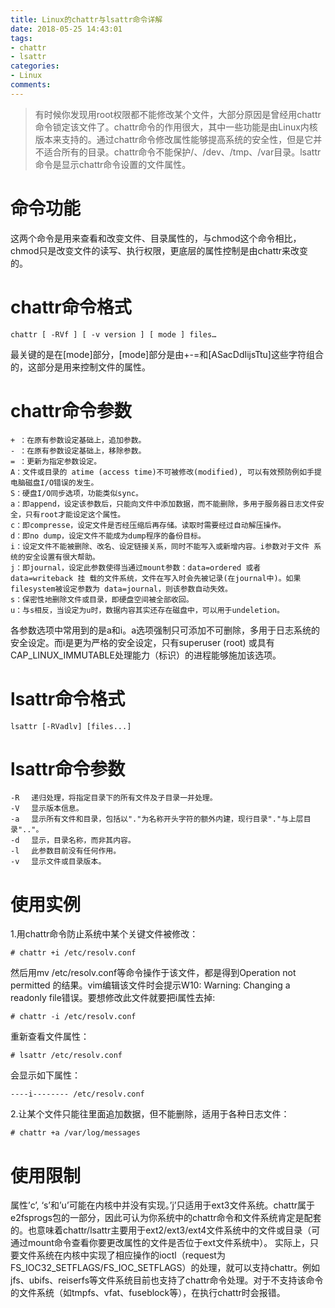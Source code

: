 ```yaml
---
title: Linux的chattr与lsattr命令详解
date: 2018-05-25 14:43:01
tags:
- chattr
- lsattr
categories:
- Linux
comments:
---
```


> 有时候你发现用root权限都不能修改某个文件，大部分原因是曾经用chattr命令锁定该文件了。chattr命令的作用很大，其中一些功能是由Linux内核版本来支持的。通过chattr命令修改属性能够提高系统的安全性，但是它并不适合所有的目录。chattr命令不能保护/、/dev、/tmp、/var目录。lsattr命令是显示chattr命令设置的文件属性。

# 命令功能
这两个命令是用来查看和改变文件、目录属性的，与chmod这个命令相比，chmod只是改变文件的读写、执行权限，更底层的属性控制是由chattr来改变的。

# chattr命令格式
```
chattr [ -RVf ] [ -v version ] [ mode ] files…
```
最关键的是在[mode]部分，[mode]部分是由+-=和[ASacDdIijsTtu]这些字符组合的，这部分是用来控制文件的属性。

# chattr命令参数
```
+ ：在原有参数设定基础上，追加参数。
- ：在原有参数设定基础上，移除参数。
= ：更新为指定参数设定。
A：文件或目录的 atime (access time)不可被修改(modified), 可以有效预防例如手提电脑磁盘I/O错误的发生。
S：硬盘I/O同步选项，功能类似sync。
a：即append，设定该参数后，只能向文件中添加数据，而不能删除，多用于服务器日志文件安全，只有root才能设定这个属性。
c：即compresse，设定文件是否经压缩后再存储。读取时需要经过自动解压操作。
d：即no dump，设定文件不能成为dump程序的备份目标。
i：设定文件不能被删除、改名、设定链接关系，同时不能写入或新增内容。i参数对于文件 系统的安全设置有很大帮助。
j：即journal，设定此参数使得当通过mount参数：data=ordered 或者 data=writeback 挂 载的文件系统，文件在写入时会先被记录(在journal中)。如果filesystem被设定参数为 data=journal，则该参数自动失效。
s：保密性地删除文件或目录，即硬盘空间被全部收回。
u：与s相反，当设定为u时，数据内容其实还存在磁盘中，可以用于undeletion。
```
各参数选项中常用到的是a和i。a选项强制只可添加不可删除，多用于日志系统的安全设定。而i是更为严格的安全设定，只有superuser (root) 或具有CAP_LINUX_IMMUTABLE处理能力（标识）的进程能够施加该选项。

# lsattr命令格式
```
lsattr [-RVadlv] [files...]
```
# lsattr命令参数
```
-R 　递归处理，将指定目录下的所有文件及子目录一并处理。
-V 　显示版本信息。
-a 　显示所有文件和目录，包括以"."为名称开头字符的额外内建，现行目录"."与上层目录".."。
-d 　显示，目录名称，而非其内容。
-l 　此参数目前没有任何作用。
-v 　显示文件或目录版本。
```


# 使用实例
1.用chattr命令防止系统中某个关键文件被修改：
```
# chattr +i /etc/resolv.conf
```

然后用mv /etc/resolv.conf等命令操作于该文件，都是得到Operation not permitted 的结果。vim编辑该文件时会提示W10: Warning: Changing a readonly file错误。要想修改此文件就要把i属性去掉:
```
# chattr -i /etc/resolv.conf
```

重新查看文件属性：
```
# lsattr /etc/resolv.conf
```
会显示如下属性：
```
----i-------- /etc/resolv.conf
```

2.让某个文件只能往里面追加数据，但不能删除，适用于各种日志文件：
```
# chattr +a /var/log/messages
```

# 使用限制
属性’c’, ‘s’和’u’可能在内核中并没有实现。’j’只适用于ext3文件系统。chattr属于e2fsprogs包的一部分，因此可认为你系统中的chattr命令和文件系统肯定是配套的。也意味着chattr/lsattr主要用于ext2/ext3/ext4文件系统中的文件或目录（可通过mount命令查看你要更改属性的文件是否位于ext文件系统中）。 实际上，只要文件系统在内核中实现了相应操作的ioctl（request为FS_IOC32_SETFLAGS/FS_IOC_SETFLAGS）的处理，就可以支持chattr。例如jfs、ubifs、reiserfs等文件系统目前也支持了chattr命令处理。对于不支持该命令的文件系统（如tmpfs、vfat、fuseblock等），在执行chattr时会报错。
